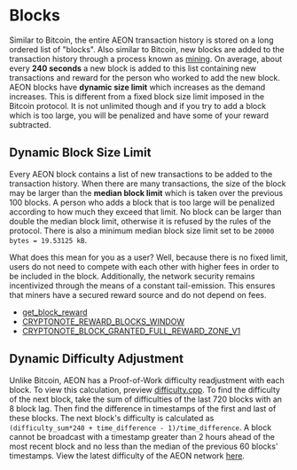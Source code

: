 # Blocks

Similar to Bitcoin, the entire AEON transaction history is stored on a long ordered list of "blocks". Also similar to Bitcoin, new blocks are added to the transaction history through a process known as [mining](mining.md). On average, about every **240 seconds** a new block is added to this list containing new transactions and reward for the person who worked to add the new block. AEON blocks have **dynamic size limit** which increases as the demand increases. This is different from a fixed block size limit imposed in the Bitcoin protocol. It is not unlimited though and if you try to add a block which is too large, you will be penalized and have some of your reward subtracted. 

## Dynamic Block Size Limit

Every AEON block contains a list of new transactions to be added to the transaction history. When there are many transactions, the size of the block may be larger than the **median block limit** which is taken over the previous 100 blocks. A person who adds a block that is too large will be penalized according to how much they exceed that limit. No block can be larger than double the median block limit, otherwise it is refused by the rules of the protocol. There is also a minimum median block size limit set to be `20000 bytes = 19.53125 kB`. 

What does this mean for you as a user? Well, because there is no fixed limit, users do not need to compete with each other with higher fees in order to be included in the block. Additionally, the network security remains incentivized through the means of a constant tail-emission. This ensures that miners have a secured reward source and do not depend on fees. 


* [get_block_reward](https://github.com/aeonix/aeon/blob/master/src/cryptonote_basic/cryptonote_basic_impl.cpp#L90)
* [CRYPTONOTE_REWARD_BLOCKS_WINDOW](https://github.com/aeonix/aeon/blob/master/src/cryptonote_config.h)
* [CRYPTONOTE_BLOCK_GRANTED_FULL_REWARD_ZONE_V1](https://github.com/aeonix/aeon/blob/master/src/cryptonote_config.h)


## Dynamic Difficulty Adjustment

Unlike Bitcoin, AEON has a Proof-of-Work difficulty readjustment with each block. To view this calculation, preview [difficulty.cpp](https://github.com/aeonix/aeon/blob/master/src/cryptonote_basic/difficulty.cpp). To find the difficulty of the next block, take the sum of difficulties of the last 720 blocks with an 8 block lag. Then find the difference in timestamps of the first and last of these blocks. The next block's difficulty is calculated as `(difficulty_sum*240 + time_difference - 1)/time_difference`. A block cannot be broadcast with a timestamp greater than 2 hours ahead of the most recent block and no less than the median of the previous 60 blocks' timestamps. View the latest difficulty of the AEON network [here](https://data.aeon.wiki/charts/block_difficulty/).